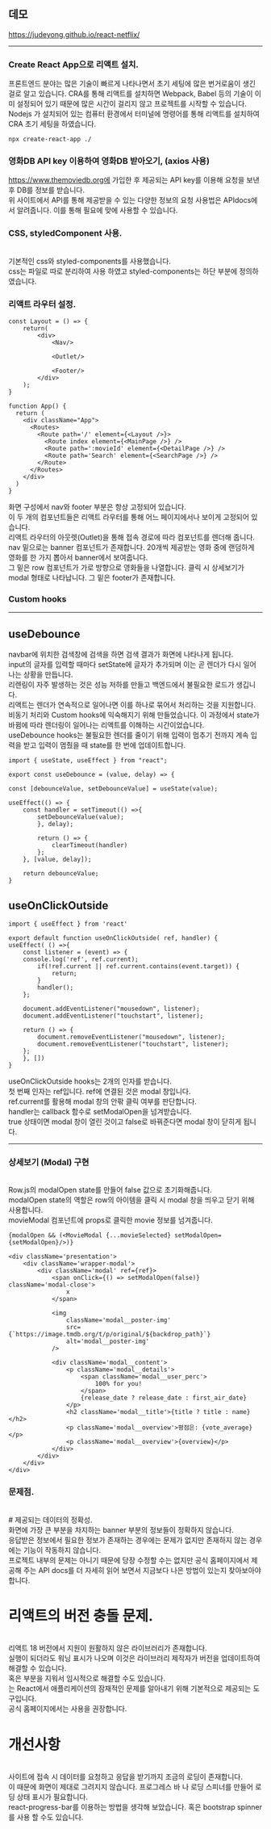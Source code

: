 
데모
------------------------

https://judeyong.github.io/react-netflix/

------------------------
### Create React App으로 리액트 설치.

프론트엔드 분야는 많은 기술이 빠르게 나타나면서 초기 세팅에 많은 번거로움이 생긴 걸로 알고 있습니다.
CRA를 통해 리액트를 설치하면 Webpack, Babel 등의 기술이 이미 설정되어 있기 때문에 많은 시간이 걸리지 않고 프로젝트를 시작할 수 있습니다.
<br/>Nodejs 가 설치되어 있는 컴퓨터 환경에서 터미널에 명령어를 통해 리액트를 설치하여 CRA 초기 세팅을 하였습니다.


    npx create-react-app ./ 
    


### 영화DB API key 이용하여 영화DB 받아오기, (axios 사용)
https://www.themoviedb.org에 가입한 후 제공되는 API key를 이용해 요청을 보낸 후 DB를 정보를 받습니다.<br/>
위 사이트에서 API를 통해 제공받을 수 있는 다양한 정보의 요청 사용법은 APIdocs에서 알려줍니다. 이를 통해 필요에 맞에 사용할 수 있습니다.


### CSS, styledComponent 사용.
<br/>기본적인 css와 styled-components를 사용했습니다.
<br/>css는 파일로 따로 분리하여 사용 하였고 styled-components는 하단 부분에 정의하였습니다.


### 리액트 라우터 설정.

    const Layout = () => {
        return(
            <div>
                <Nav/>

                <Outlet/>

                <Footer/>
            </div>
        );
    }
    
    function App() {
      return (
        <div className="App">
          <Routes>
            <Route path='/' element={<Layout />}>
              <Route index element={<MainPage />} />
              <Route path=':movieId' element={<DetailPage />} />
              <Route path='Search' element={<SearchPage />} />
            </Route>
          </Routes>
        </div>
      )
    }

화면 구성에서 nav와 footer 부분은 항상 고정되어 있습니다.
<br/>이 두 개의 컴포넌트들은 리액트 라우터를 통해 어느 페이지에서나 보이게 고정되어 있습니다.
<br/>리액트 라우터의 아웃렛(Outlet)을 통해 접속 경로에 따라 컴포넌트를 렌더해 줍니다.
<br/>nav 밑으로는 banner 컴포넌트가 존재합니다. 20개씩 제공받는 영화 중에 랜덤하게 영화를 한 가지 뽑아서 banner에서 보여줍니다.
<br/>그 밑은 row 컴포넌트가 가로 방향으로 영화들을 나열합니다. 클릭 시 상세보기가 modal 형태로 나타납니다. 그 밑은 footer가 존재합니다.

### Custom hooks
------------
## useDebounce

navbar에 위치한 검색창에 검색을 하면 검색 결과가 화면에 나타나게 됩니다.
<br/>input의 글자를 입력할 때마다 setState에 글자가 추가되며 이는 곧 렌더가 다시 일어나는 상황을 만듭니다.
<br/>리렌링이 자주 발생하는 것은 성능 저하를 만들고 백엔드에서 불필요한 로드가 생깁니다.
<br/>리액트는 렌더가 연속적으로 일어나면 이를 하나로 묶어서 처리하는 것을 지원합니다.
<br/>비동기 처리와 Custom hooks에 익숙해지기 위해 만들었습니다. 이 과정에서 state가 바뀜에 따라 렌더링이 일어나는 리액트를 이해하는 시간이었습니다.
<br/>useDebounce hooks는 불필요한 렌더를 줄이기 위해 입력이 멈추기 전까지 계속 입력을 받고 입력이 멈췄을 때 state를 한 번에 업데이트합니다.

    import { useState, useEffect } from "react";

    export const useDebounce = (value, delay) => {

    const [debounceValue, setDebounceValue] = useState(value);

    useEffect(() => {
        const handler = setTimeout(() =>{
            setDebounceValue(value);
            }, delay);

            return () => {
                clearTimeout(handler)
            };
        }, [value, delay]);

        return debounceValue;
    }

## useOnClickOutside

    import { useEffect } from 'react'

    export default function useOnClickOutside( ref, handler) {
    useEffect( () =>{
        const listener = (event) => {
        console.log('ref', ref.current);
            if(!ref.current || ref.current.contains(event.target)) {
                return;
            }
            handler();
        };

        document.addEventListener("mousedown", listener);
        document.addEventListener("touchstart", listener);

        return () => {
            document.removeEventListener("mousedown", listener);
            document.removeEventListener("touchstart", listener);
        };
        }, [])
    }
    
useOnClickOutside hooks는 2개의 인자를 받습니다.
<br/>첫 번째 인자는 ref입니다. ref에 연결된 것은 modal 창입니다.
<br/>ref.current를 활용해 modal 창의 안팎 클릭 여부를 판단합니다.
<br/>handler는 callback 함수로 setModalOpen을 넘겨받습니다.
<br/>true 상태이면 modal 창이 열린 것이고 false로 바꿔준다면 modal 창이 닫히게 됩니다.

--------------------
### 상세보기 (Modal) 구현
<br/>Row.js의 modalOpen state를 만들어 false 값으로 초기화해줍니다.
<br/>modalOpen state의 역할은 row의 아이템을 클릭 시 modal 창을 띄우고 닫기 위해 사용합니다.
<br/>movieModal 컴포넌트에 props로 클릭한 movie 정보를 넘겨줍니다.

    {modalOpen && (<MovieModal {...movieSelected} setModalOpen={setModalOpen}/>)}

    <div className='presentation'>
        <div className='wrapper-modal'>
            <div className='modal' ref={ref}>
                <span onClick={() => setModalOpen(false)} className='modal-close'>
                    x
                </span>
                
                <img
                    className='modal__poster-img'
                    src={`https://image.tmdb.org/t/p/original/${backdrop_path}`}
                    alt='modal__poster-img'
                />

                <div className='modal__content'>
                    <p className='modal__details'>
                        <span className='modal__user_perc'>
                            100% for you!
                        </span>
                        {release_date ? release_date : first_air_date}
                    </p>
                    <h2 className='modal__title'>{title ? title : name}</h2>
                    <p className='modal__overview'>평점은: {vote_average}</p>
                    <p className='modal__overview'>{overview}</p>
                </div>
            </div>
        </div>
    </div>

### 문제점.
<br/>
# 제공되는 데이터의 정확성.
<br/>화면에 가장 큰 부분을 차지하는 banner 부분의 정보들이 정확하지 않습니다.
<br/>응답받은 정보에서 필요한 정보가 존재하는 경우에는 문제가 없지만 존재하지 않는 경우에는 기능이 작동하지 않습니다.
<br/>프로젝트 내부의 문제는 아니기 때문에 당장 수정할 수는 없지만 공식 홈페이지에서 제공해 주는 API docs를 더 자세히 읽어 보면서 지금보다 나은 방법이 있는지 찾아보아야 합니다.
<br/>
 
# 리액트의 버전 충돌 문제.
<br/>리액트 18 버전에서 지원이 원활하지 않은 라이브러리가 존재합니다.
<br/>실행이 되더라도 워닝 표시가 나오며 이것은 라이브러리 제작자가 버전을 업데이트하여 해결할 수 있습니다.
<br/>혹은 <StrictMode> 부분을 지워서 임시적으로 해결할 수도 있습니다.
<br/><StrictMode>는 React에서 애플리케이션의 잠재적인 문제를 알아내기 위해 기본적으로 제공되는 도구입니다.
<br/>공식 홈페이지에서는 <StrictMode> 사용을 권장합니다.
<br/>

# 개선사항
<br/>사이트에 접속 시 데이터를 요청하고 응답을 받기까지 조금의 로딩이 존재합니다.
<br/>이 때문에 화면이 제대로 그려지지 않습니다. 프로그레스 바 나 로딩 스피너를 만들어 로딩 상태 표시가 필요합니다.
<br/>react-progress-bar를 이용하는 방법을 생각해 보았습니다. 혹은 bootstrap spinner를 사용 할 수도 있습니다.
